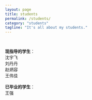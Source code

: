 ```yaml
---
layout: page
title: students
permalink: /students/
category: "students"
tagline: "It's all about my students."
---
```


<div class="intro"><br>
<p>
<B>现指导的学生</B>：<br>
沈宇飞<br>
刘丹丹<br>
赵炳容<br>
王伟佳<br>

<br>
<B>已毕业的学生</B>：<br>
王强<br>
</p>
</div>

